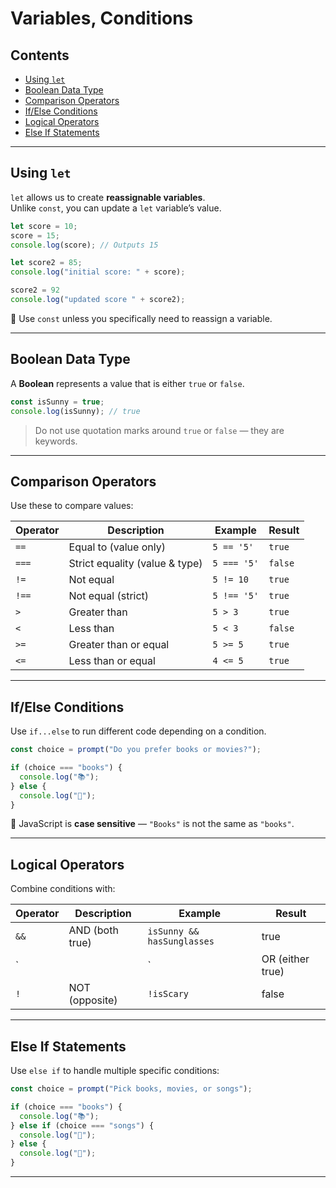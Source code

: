 # Variables, Conditions

## Contents

- [Using `let`](#using-let)
- [Boolean Data Type](#boolean-data-type)
- [Comparison Operators](#comparison-operators)
- [If/Else Conditions](#ifelse-conditions)
- [Logical Operators](#logical-operators)
- [Else If Statements](#else-if-statements)

---

## Using `let`

`let` allows us to create **reassignable variables**.  
Unlike `const`, you can update a `let` variable’s value.

```js
let score = 10;
score = 15;
console.log(score); // Outputs 15

let score2 = 85;
console.log("initial score: " + score);

score2 = 92
console.log("updated score " + score2);
```

🧠 Use `const` unless you specifically need to reassign a variable.

---

## Boolean Data Type

A **Boolean** represents a value that is either `true` or `false`.

```js
const isSunny = true;
console.log(isSunny); // true
```

> Do not use quotation marks around `true` or `false` — they are keywords.

---

## Comparison Operators

Use these to compare values:

| Operator | Description                    | Example        | Result   |
|----------|--------------------------------|----------------|----------|
| `==`     | Equal to (value only)          | `5 == '5'`     | `true`   |
| `===`    | Strict equality (value & type) | `5 === '5'`    | `false`  |
| `!=`     | Not equal                      | `5 != 10`      | `true`   |
| `!==`    | Not equal (strict)             | `5 !== '5'`    | `true`   |
| `>`      | Greater than                   | `5 > 3`        | `true`   |
| `<`      | Less than                      | `5 < 3`        | `false`  |
| `>=`     | Greater than or equal          | `5 >= 5`       | `true`   |
| `<=`     | Less than or equal             | `4 <= 5`       | `true`   |

---

## If/Else Conditions

Use `if...else` to run different code depending on a condition.

```js
const choice = prompt("Do you prefer books or movies?");

if (choice === "books") {
  console.log("📚");
} else {
  console.log("🍿");
}
```

🧠 JavaScript is **case sensitive** — `"Books"` is not the same as `"books"`.

---

## Logical Operators

Combine conditions with:

| Operator | Description         | Example                       | Result |
|----------|---------------------|-------------------------------|--------|
| `&&`     | AND (both true)     | `isSunny && hasSunglasses`    | true   |
| `||`     | OR (either true)    | `choice === "books" || "Books"`| true   |
| `!`      | NOT (opposite)      | `!isScary`                    | false  |

---

## Else If Statements

Use `else if` to handle multiple specific conditions:

```js
const choice = prompt("Pick books, movies, or songs");

if (choice === "books") {
  console.log("📚");
} else if (choice === "songs") {
  console.log("🎵");
} else {
  console.log("🍿");
}
```

---
